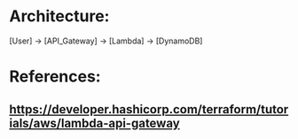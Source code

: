 # Architecture:
[User] -> [API_Gateway] -> [Lambda] -> [DynamoDB]

# References:
## https://developer.hashicorp.com/terraform/tutorials/aws/lambda-api-gateway
